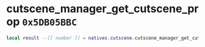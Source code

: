 # cutscene_manager_get_cutscene_prop `0x5DB05BBC`

```lua
local result --[[ number ]] = natives.cutscene.cutscene_manager_get_cutscene_prop(_unk0 --[[ number ]])
```